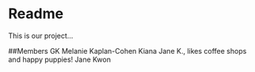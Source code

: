 # Readme
This is our project...

##Members
GK
Melanie Kaplan-Cohen
Kiana Jane K., likes coffee shops and happy puppies!
Jane Kwon
